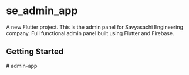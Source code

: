 # se_admin_app

A new Flutter project.
This is the admin panel for Savyasachi Engineering company.
Full functional admin panel built using Flutter and Firebase.

## Getting Started

#   a d m i n - a p p 
 
 
